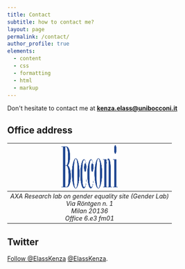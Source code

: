 ```yaml
---
title: Contact
subtitle: how to contact me?
layout: page
permalink: /contact/
author_profile: true
elements:
  - content
  - css
  - formatting
  - html
  - markup  
---
```


<style>

/* Center the specific page title with a class */
.page-title {
    text-align: center; /* Centers the title */
    font-style: normal; /* Removes the italic style */
}


</style>

<i class="fa fa-envelope"></i> Don't hesitate to contact me at **[kenza.elass@unibocconi.it](kenza.elass@unibocconi.it)**

## Office address

| <img src="https://github.com/elasskenza/website/blob/main/assets/Bocconi.png?raw=true" width="130" height="100">  |
|:---------------------------------------------------------------------------------------------------------:| 
|  _AXA Research lab on gender equality site (Gender Lab) <br />  Via Röntgen n. 1 <br />  Milan 20136    <br /> Office 6.e3 fm01_  |


## Twitter  

<a href="https://twitter.com/ElassKenza?ref_src=twsrc%5Etfw" class="twitter-follow-button" data-show-count="false">Follow @ElassKenza</a><script async src="https://platform.twitter.com/widgets.js" charset="utf-8"></script> [@ElassKenza](https://twitter.com/ElassKenza).

 
